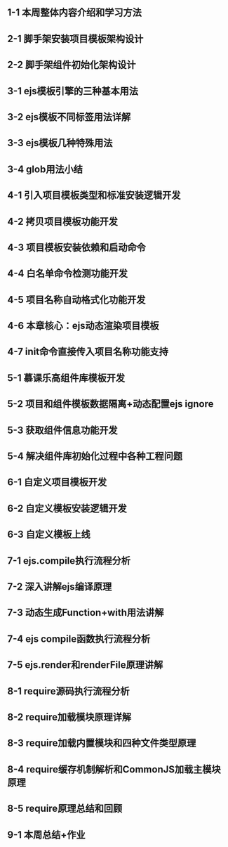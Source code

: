 ## 1-1 本周整体内容介绍和学习方法
## 2-1 脚手架安装项目模板架构设计
## 2-2 脚手架组件初始化架构设计
## 3-1 ejs模板引擎的三种基本用法
## 3-2 ejs模板不同标签用法详解
## 3-3 ejs模板几种特殊用法
## 3-4 glob用法小结
## 4-1 引入项目模板类型和标准安装逻辑开发
## 4-2 拷贝项目模板功能开发
## 4-3 项目模板安装依赖和启动命令
## 4-4 白名单命令检测功能开发
## 4-5 项目名称自动格式化功能开发
## 4-6 本章核心：ejs动态渲染项目模板
## 4-7 init命令直接传入项目名称功能支持
## 5-1 慕课乐高组件库模板开发
## 5-2 项目和组件模板数据隔离+动态配置ejs ignore
## 5-3 获取组件信息功能开发
## 5-4 解决组件库初始化过程中各种工程问题
## 6-1 自定义项目模板开发
## 6-2 自定义模板安装逻辑开发
## 6-3 自定义模板上线
## 7-1 ejs.compile执行流程分析
## 7-2 深入讲解ejs编译原理
## 7-3 动态生成Function+with用法讲解
## 7-4 ejs compile函数执行流程分析
## 7-5 ejs.render和renderFile原理讲解
## 8-1 require源码执行流程分析
## 8-2 require加载模块原理详解
## 8-3 require加载内置模块和四种文件类型原理
## 8-4 require缓存机制解析和CommonJS加载主模块原理
## 8-5 require原理总结和回顾
## 9-1 本周总结+作业